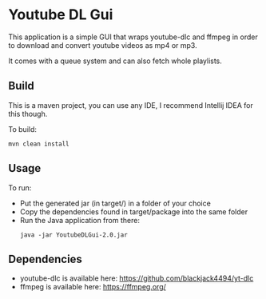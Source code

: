 # Youtube DL Gui
This application is a simple GUI that wraps youtube-dlc and ffmpeg in order to download and convert youtube videos as mp4 or mp3.

It comes with a queue system and can also fetch whole playlists.

## Build
This is a maven project, you can use any IDE, I recommend Intellij IDEA for this though.

To build:
```
mvn clean install
```
## Usage
To run:
- Put the generated jar (in target/) in a folder of your choice
- Copy the dependencies found in target/package into the same folder
- Run the Java application from there:
  ```
  java -jar YoutubeDLGui-2.0.jar
  ```
  
## Dependencies
- youtube-dlc is available here: https://github.com/blackjack4494/yt-dlc
- ffmpeg is available here: https://ffmpeg.org/
